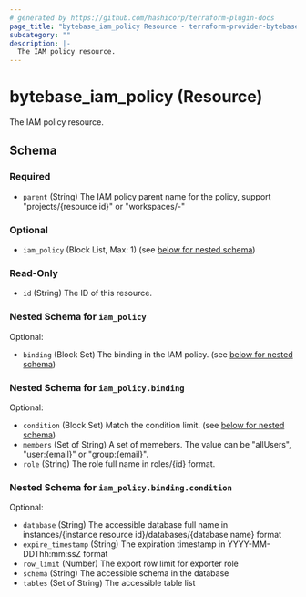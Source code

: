 ```yaml
---
# generated by https://github.com/hashicorp/terraform-plugin-docs
page_title: "bytebase_iam_policy Resource - terraform-provider-bytebase"
subcategory: ""
description: |-
  The IAM policy resource.
---
```


# bytebase_iam_policy (Resource)

The IAM policy resource.



<!-- schema generated by tfplugindocs -->
## Schema

### Required

- `parent` (String) The IAM policy parent name for the policy, support "projects/{resource id}" or "workspaces/-"

### Optional

- `iam_policy` (Block List, Max: 1) (see [below for nested schema](#nestedblock--iam_policy))

### Read-Only

- `id` (String) The ID of this resource.

<a id="nestedblock--iam_policy"></a>
### Nested Schema for `iam_policy`

Optional:

- `binding` (Block Set) The binding in the IAM policy. (see [below for nested schema](#nestedblock--iam_policy--binding))

<a id="nestedblock--iam_policy--binding"></a>
### Nested Schema for `iam_policy.binding`

Optional:

- `condition` (Block Set) Match the condition limit. (see [below for nested schema](#nestedblock--iam_policy--binding--condition))
- `members` (Set of String) A set of memebers. The value can be "allUsers", "user:{email}" or "group:{email}".
- `role` (String) The role full name in roles/{id} format.

<a id="nestedblock--iam_policy--binding--condition"></a>
### Nested Schema for `iam_policy.binding.condition`

Optional:

- `database` (String) The accessible database full name in instances/{instance resource id}/databases/{database name} format
- `expire_timestamp` (String) The expiration timestamp in YYYY-MM-DDThh:mm:ssZ format
- `row_limit` (Number) The export row limit for exporter role
- `schema` (String) The accessible schema in the database
- `tables` (Set of String) The accessible table list


